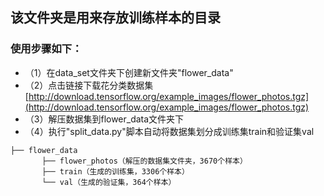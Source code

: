 ## 该文件夹是用来存放训练样本的目录
### 使用步骤如下：
* （1）在data_set文件夹下创建新文件夹"flower_data"
* （2）点击链接下载花分类数据集 [http://download.tensorflow.org/example_images/flower_photos.tgz](http://download.tensorflow.org/example_images/flower_photos.tgz)
* （3）解压数据集到flower_data文件夹下
* （4）执行"split_data.py"脚本自动将数据集划分成训练集train和验证集val    

```
├── flower_data   
       ├── flower_photos（解压的数据集文件夹，3670个样本）  
       ├── train（生成的训练集，3306个样本）  
       └── val（生成的验证集，364个样本） 
```